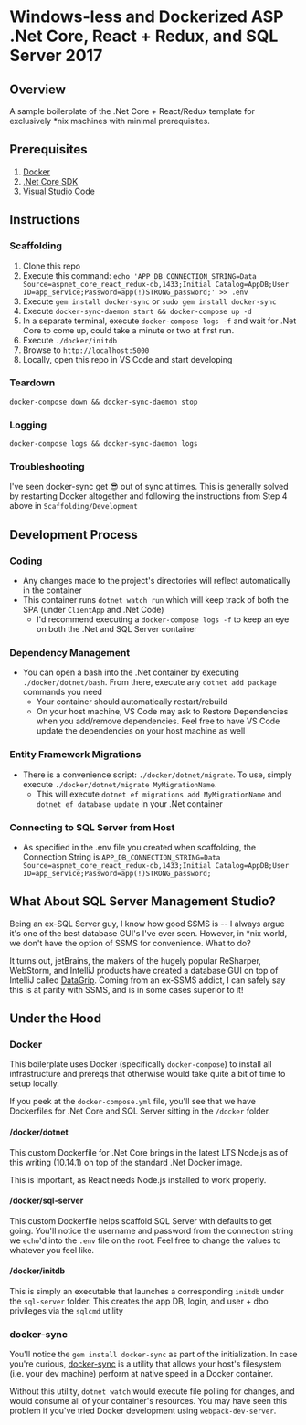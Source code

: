 # Windows-less and Dockerized ASP .Net Core, React + Redux, and SQL Server 2017

## Overview

A sample boilerplate of the .Net Core + React/Redux template for exclusively *nix machines with minimal prerequisites.

## Prerequisites

1. [Docker](https://www.docker.com/get-started)
1. [.Net Core SDK](https://dotnet.microsoft.com/download)
1. [Visual Studio Code](https://code.visualstudio.com/)

## Instructions

### Scaffolding

1. Clone this repo
1. Execute this command: `echo 'APP_DB_CONNECTION_STRING=Data Source=aspnet_core_react_redux-db,1433;Initial Catalog=AppDB;User ID=app_service;Password=app(!)STRONG_password;' >> .env`
1. Execute `gem install docker-sync` or `sudo gem install docker-sync`
1. Execute `docker-sync-daemon start && docker-compose up -d`
1. In a separate terminal, execute `docker-compose logs -f` and wait for .Net Core to come up, could take a minute or two at first run.
1. Execute `./docker/initdb`
1. Browse to `http://localhost:5000`
1. Locally, open this repo in VS Code and start developing

### Teardown

`docker-compose down && docker-sync-daemon stop`

### Logging

`docker-compose logs && docker-sync-daemon logs`

### Troubleshooting

I've seen docker-sync get 😎 out of sync at times. This is generally solved by restarting Docker altogether and following the instructions from Step 4 above in `Scaffolding/Development`

## Development Process

### Coding

- Any changes made to the project's directories will reflect automatically in the container
- This container runs `dotnet watch run` which will keep track of both the SPA (under `ClientApp` and .Net Code)
  - I'd recommend executing a `docker-compose logs -f` to keep an eye on both the .Net and SQL Server container

### Dependency Management

- You can open a bash into the .Net container by executing `./docker/dotnet/bash`. From there, execute any `dotnet add package` commands you need
  - Your container should automatically restart/rebuild
  - On your host machine, VS Code may ask to Restore Dependencies when you add/remove dependencies. Feel free to have VS Code update the dependencies on your host machine as well

### Entity Framework Migrations

- There is a convenience script: `./docker/dotnet/migrate`.  To use, simply execute `./docker/dotnet/migrate MyMigrationName`.
  - This will execute `dotnet ef migrations add MyMigrationName` and `dotnet ef database update` in your .Net container

### Connecting to SQL Server from Host

- As specified in the .env file you created when scaffolding, the Connection String is `APP_DB_CONNECTION_STRING=Data Source=aspnet_core_react_redux-db,1433;Initial Catalog=AppDB;User ID=app_service;Password=app(!)STRONG_password;`

## What About SQL Server Management Studio?

Being an ex-SQL Server guy, I know how good SSMS is -- I always argue it's one of the best database GUI's I've ever seen.  However, in *nix world, we don't have the option of SSMS for convenience.  What to do?

It turns out, jetBrains, the makers of the hugely popular ReSharper, WebStorm, and IntelliJ products have created a database GUI on top of IntelliJ called [DataGrip](https://www.jetbrains.com/datagrip/). Coming from an ex-SSMS addict, I can safely say this is at parity with SSMS, and is in some cases superior to it!

## Under the Hood

### Docker

This boilerplate uses Docker (specifically `docker-compose`) to install all infrastructure and prereqs that otherwise would take quite a bit of time to setup locally.

If you peek at the `docker-compose.yml` file, you'll see that we have Dockerfiles for .Net Core and SQL Server sitting in the `/docker` folder.

#### /docker/dotnet

This custom Dockerfile for .Net Core brings in the latest LTS Node.js as of this writing (10.14.1) on top of the standard .Net Docker image.

This is important, as React needs Node.js installed to work properly.

#### /docker/sql-server

This custom Dockerfile helps scaffold SQL Server with defaults to get going.  You'll notice the username and password from the connection string we `echo`'d into the `.env` file on the root.  Feel free to change the values to whatever you feel like.

#### /docker/initdb

This is simply an executable that launches a corresponding `initdb` under the `sql-server` folder. This creates the app DB, login, and user + dbo privileges via the `sqlcmd` utility

### docker-sync

You'll notice the `gem install docker-sync` as part of the initialization.  In case you're curious, [docker-sync](http://docker-sync.io/) is a utility that allows your host's filesystem (i.e. your dev machine) perform at native speed in a Docker container.

Without this utility, `dotnet watch` would execute file polling for changes, and would consume all of your container's resources. You may have seen this problem if you've tried Docker development using `webpack-dev-server`.
